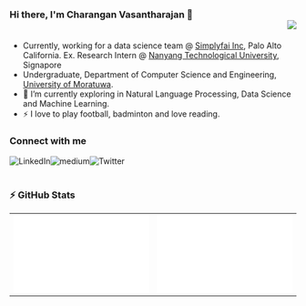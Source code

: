### Hi there, I'm Charangan Vasantharajan 👋 <div align = 'right'>![](https://komarev.com/ghpvc/?username=chaarangan&color=yellow)</div>

<!--
**charangan/charangan** is a ✨ _special_ ✨ repository because its `README.md` (this file) appears on your GitHub profile.-->

- Currently, working for a data science team @ [Simplyfai Inc](https://www.simplyfai.com), Palo Alto California. Ex. Research Intern @ [Nanyang Technological University](https://www.ntu.edu.sg), Signapore 
- Undergraduate, Department of Computer Science and Engineering, [University of Moratuwa](https://uom.lk).
- 🌱 I’m currently exploring in Natural Language Processing, Data Science and Machine Learning.
-  ⚡ I love to play football, badminton and love reading.

### Connect with me
[<img align="left" alt="LinkedIn" src="https://img.shields.io/badge/linkedin-%230077B5.svg?&style=for-the-badge&logo=linkedin&logoColor=white" />][linkedin]
[<img align="left" alt="medium" src="https://img.shields.io/badge/medium-%2312100E.svg?&style=for-the-badge&logo=medium&logoColor=white" />][blog]
[<img align="left" alt="Twitter" src="https://img.shields.io/badge/twitter-1DA1F2?style=for-the-badge&logo=twitter&logoColor=white" />][twitter]
<br />
<br />

### :zap: GitHub Stats

<center>
  <table>
    <tr>
        <td><img align="left" src="https://github.com/Chaarangan/github-stats/blob/master/generated/languages.svg" /></td>
        <td><img align="left" src="https://github.com/Chaarangan/github-stats/blob/master/generated/overview.svg"/></td>
    </tr> 
  </table>
</center>


[blog]: https://charangan.medium.com/
[linkedin]: https://www.linkedin.com/in/charangan/
[twitter]: https://twitter.com/Chaarangan/
